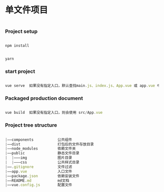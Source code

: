 # 单文件项目

```javascript

```

### Project setup

```javascript

npm install

```

```javascript

yarn

```

### start project

```javascript

vue serve  如果没有指定入口，默认查找main.js、index.js、App.vue 或 app.vue 中的一个。你也可以显式地指定入口文件。

```

### Packaged production document

```javascript

vue build  如果没有指定入口，则会使用 src/App.vue

```

### Project tree structure

```javascript

|——components           公共组件 
|——dist                 打包后的文件存放目录
|——node_modules         依赖文件夹
|——public               静态文件目录
|  |———img              图片目录
|  |———css              公共样式目录
|——.gitignore           文件过滤
|——app.vue              入口文件
|——package.json         依赖安装文件
|——README.md            md文档
|——vue.config.js        配置文件

```

